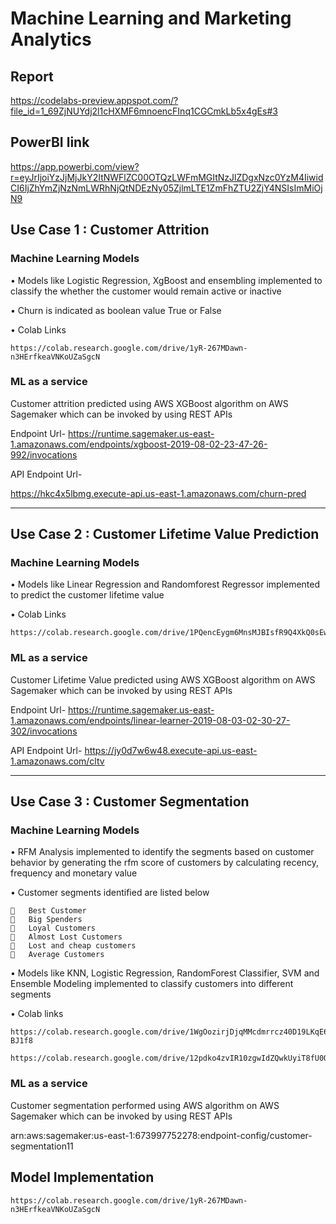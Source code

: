 # Machine Learning and Marketing Analytics

## Report

https://codelabs-preview.appspot.com/?file_id=1_69ZjNUYdj2l1cHXMF6mnoencFInq1CGCmkLb5x4gEs#3

## PowerBI link

https://app.powerbi.com/view?r=eyJrIjoiYzJjMjJkY2ItNWFlZC00OTQzLWFmMGItNzJlZDgxNzc0YzM4IiwidCI6IjZhYmZjNzNmLWRhNjQtNDEzNy05ZjlmLTE1ZmFhZTU2ZjY4NSIsImMiOjN9

## Use Case 1 : Customer Attrition
### Machine Learning Models

•	Models like Logistic Regression, XgBoost and ensembling implemented to classify the whether the customer would remain active or inactive

•	Churn is indicated as boolean value True or False

•	Colab Links

    https://colab.research.google.com/drive/1yR-267MDawn-n3HErfkeaVNKoUZaSgcN

### ML as a service

Customer attrition predicted using AWS XGBoost algorithm on AWS Sagemaker which can be invoked by using REST APIs

Endpoint Url-
https://runtime.sagemaker.us-east-1.amazonaws.com/endpoints/xgboost-2019-08-02-23-47-26-992/invocations

API Endpoint Url- 

https://hkc4x5lbmg.execute-api.us-east-1.amazonaws.com/churn-pred

---------------------------------------------------------------------------------------------------------------------------------
## Use Case 2 : Customer Lifetime Value Prediction
### Machine Learning Models

•	Models like Linear Regression and Randomforest Regressor implemented to predict the customer lifetime value

•	Colab Links

    https://colab.research.google.com/drive/1PQencEygm6MnsMJBIsfR9Q4XkQ0sEwky
    

### ML as a service

Customer Lifetime Value predicted using AWS XGBoost algorithm on AWS Sagemaker which can be invoked by using REST APIs

Endpoint Url-
https://runtime.sagemaker.us-east-1.amazonaws.com/endpoints/linear-learner-2019-08-03-02-30-27-302/invocations

API Endpoint Url-
https://jy0d7w6w48.execute-api.us-east-1.amazonaws.com/cltv

----------------------------------------------------------------------------------------
## Use Case 3 : Customer Segmentation

### Machine Learning Models

•	RFM Analysis implemented to identify the segments based on customer behavior by generating the rfm score of customers by calculating recency, frequency and monetary value 

•	Customer segments identified are listed below

    	Best Customer
    	Big Spenders
    	Loyal Customers
    	Almost Lost Customers
    	Lost and cheap customers
    	Average Customers

•	Models like KNN, Logistic Regression, RandomForest Classifier, SVM and Ensemble Modeling implemented to classify customers into different segments
 
 •	Colab links
 
    https://colab.research.google.com/drive/1WgOozirjDjqMMcdmrrcz40D19LKqE6I5#scrollTo=gXRcI5-BJ1f8
 
    https://colab.research.google.com/drive/12pdko4zvIR10zgwIdZQwkUyiT8fU0Q8i#scrollTo=_wliJzDXLqTU
 
### ML as a service

Customer segmentation performed using AWS algorithm on AWS Sagemaker which can be invoked by using REST APIs

arn:aws:sagemaker:us-east-1:673997752278:endpoint-config/customer-segmentation11

## Model Implementation

    https://colab.research.google.com/drive/1yR-267MDawn-n3HErfkeaVNKoUZaSgcN

